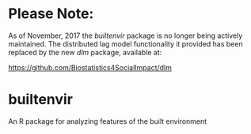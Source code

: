 # Please Note:
As of November, 2017 the *builtenvir* package is no longer being actively
maintained. The distributed lag model functionality it provided has been
replaced by the new *dlm* package, available at:

<https://github.com/Biostatistics4SocialImpact/dlm>


# builtenvir
An R package for analyzing features of the built environment

